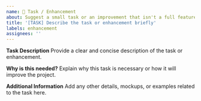 ```yaml
---
name: 🚀 Task / Enhancement
about: Suggest a small task or an improvement that isn't a full feature
title: '[TASK] Describe the task or enhancement briefly'
labels: enhancement
assignees: ''
---
```


**Task Description** Provide a clear and concise description of the task or
enhancement.

**Why is this needed?** Explain why this task is necessary or how it will
improve the project.

**Additional Information** Add any other details, mockups, or examples related
to the task here.
